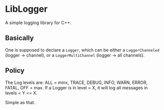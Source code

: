# LibLogger

A simple logging library for C++.

## Basically

One is supposed to declare a `Logger`, which can be either a `LoggerChanneled` (logger -> channel), or a `LoggerMultiChannel` (logger -> all channels).

## Policy

The Log levels are: ALL = minx, TRACE, DEBUG, INFO, WARN, ERROR, FATAL, OFF = max. If a Logger is in level = X, it will log all messages in levels = Y <= X.

Simple as that.
